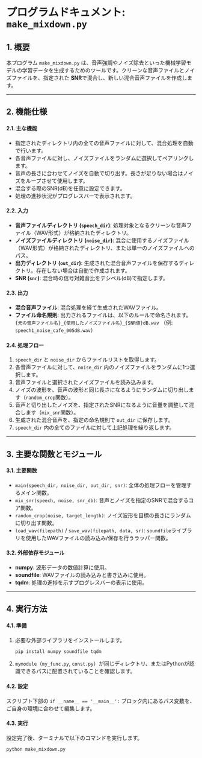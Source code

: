 # プログラムドキュメント: `make_mixdown.py`

## 1. 概要

本プログラム `make_mixdown.py` は、音声強調やノイズ除去といった機械学習モデルの学習データを生成するためのツールです。クリーンな音声ファイルとノイズファイルを、指定された
**SNR**で混合し、新しい混合音声ファイルを作成します。

---

## 2. 機能仕様

#### 2.1. 主な機能

- 指定されたディレクトリ内の全ての音声ファイルに対して、混合処理を自動で行います。
- 各音声ファイルに対し、ノイズファイルをランダムに選択してペアリングします。
- 音声の長さに合わせてノイズを自動で切り出す。長さが足りない場合はノイズをループさせて使用します。
- 混合する際のSNR(dB)を任意に設定できます。
- 処理の進捗状況がプログレスバーで表示されます。

#### 2.2. 入力

- **音声ファイルディレクトリ (`speech_dir`)**: 処理対象となるクリーンな音声ファイル（WAV形式）が格納されたディレクトリ。
- **ノイズファイルディレクトリ (`noise_dir`)**: 混合に使用するノイズファイル（WAV形式）が格納されたディレクトリ、または単一のノイズファイルへのパス。
- **出力ディレクトリ (`out_dir`)**: 生成された混合音声ファイルを保存するディレクトリ。存在しない場合は自動で作成されます。
- **SNR (`snr`)**: 混合時の信号対雑音比をデシベル(dB)で指定します。

#### 2.3. 出力

- **混合音声ファイル**: 混合処理を経て生成されたWAVファイル。
- **ファイル命名規則**: 出力されるファイルは、以下のルールで命名されます。
  `{元の音声ファイル名}_{使用したノイズファイル名}_{SNR値}dB.wav`
  （例: `speech1_noise_cafe_005dB.wav`）

#### 2.4. 処理フロー

1. `speech_dir` と `noise_dir` からファイルリストを取得します。
2. 各音声ファイルに対して、`noise_dir` 内のノイズファイルをランダムに1つ選択します。
3. 音声ファイルと選択されたノイズファイルを読み込みます。
4. ノイズの波形を、音声の波形と同じ長さになるようにランダムに切り出します（`random_crop`関数）。
5. 音声と切り出したノイズを、指定されたSNRになるように音量を調整して混合します（`mix_snr`関数）。
6. 生成された混合音声を、指定の命名規則で `out_dir` に保存します。
7. `speech_dir` 内の全てのファイルに対して上記処理を繰り返します。

---

## 3. 主要な関数とモジュール

#### 3.1. 主要関数

- `main(speech_dir, noise_dir, out_dir, snr)`: 全体の処理フローを管理するメイン関数。
- `mix_snr(speech, noise, snr_db)`: 音声とノイズを指定のSNRで混合するコア関数。
- `random_crop(noise, target_length)`: ノイズ波形を目標の長さにランダムに切り出す関数。
- `load_wav(filepath)` / `save_wav(filepath, data, sr)`: `soundfile`ライブラリを使用したWAVファイルの読み込み/保存を行うラッパー関数。

#### 3.2. 外部依存モジュール

- **numpy**: 波形データの数値計算に使用。
- **soundfile**: WAVファイルの読み込みと書き込みに使用。
- **tqdm**: 処理の進捗を示すプログレスバーの表示に使用。

---

## 4. 実行方法

#### 4.1. 準備

1. 必要な外部ライブラリをインストールします。
   ```bash
   pip install numpy soundfile tqdm
   ```
2. `mymodule`（`my_func.py`, `const.py`）が同じディレクトリ、またはPythonが認識できるパスに配置されていることを確認します。

#### 4.2. 設定

スクリプト下部の `if __name__ == '__main__':` ブロック内にあるパス変数を、ご自身の環境に合わせて編集します。

#### 4.3. 実行

設定完了後、ターミナルで以下のコマンドを実行します。

```bash
python make_mixdown.py
